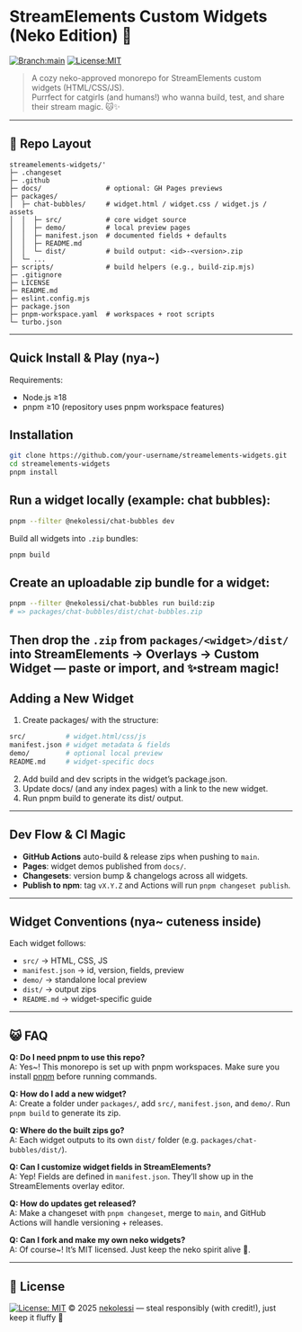 # StreamElements Custom Widgets (Neko Edition) 🐾

[![Branch:main](https://img.shields.io/badge/branch-main-blue.svg)](../../tree/main)  [![License:MIT](https://img.shields.io/badge/License-MIT-green.svg)](LICENSE)

> A cozy neko-approved monorepo for StreamElements custom widgets
> (HTML/CSS/JS).\
> Purrfect for catgirls (and humans!) who wanna build, test, and share
> their stream magic. 🐱✨

------------------------------------------------------------------------

## 🐾 Repo Layout

    streamelements-widgets/'
    ├─ .changeset
    ├─ .github
    ├─ docs/                # optional: GH Pages previews
    ├─ packages/
    │  ├─ chat-bubbles/     # widget.html / widget.css / widget.js / assets
    │  │  ├─ src/           # core widget source
    │  │  ├─ demo/          # local preview pages
    │  │  ├─ manifest.json  # documented fields + defaults
    │  │  ├─ README.md
    │  │  └─ dist/          # build output: <id>-<version>.zip
    │  └─ ...
    ├─ scripts/             # build helpers (e.g., build-zip.mjs)
    ├─ .gitignore
    ├─ LICENSE
    ├─ README.md
    ├─ eslint.config.mjs
    ├─ package.json
    ├─ pnpm-workspace.yaml  # workspaces + root scripts
    └─ turbo.json

------------------------------------------------------------------------

##  Quick Install & Play (nya~)

Requirements:

- Node.js ≥18
- pnpm ≥10 (repository uses pnpm workspace features)

##  Installation

```bash
git clone https://github.com/your-username/streamelements-widgets.git
cd streamelements-widgets
pnpm install
```
##  Run a widget locally (example: chat bubbles):

```bash
pnpm --filter @nekolessi/chat-bubbles dev
```

Build all widgets into `.zip` bundles:

```bash
pnpm build
```
##  Create an uploadable zip bundle for a widget:
```bash
pnpm --filter @nekolessi/chat-bubbles run build:zip
# => packages/chat-bubbles/dist/chat-bubbles.zip
```
Then drop the `.zip` from `packages/<widget>/dist/` into **StreamElements → Overlays → Custom Widget** — paste or import, and ✨stream magic!
------------------------------------------------------------------------

##  Adding a New Widget

1. Create packages/<widget-name> with the structure:
```bash
src/          # widget.html/css/js
manifest.json # widget metadata & fields
demo/         # optional local preview
README.md     # widget-specific docs
```
2. Add build and dev scripts in the widget’s package.json.
3. Update docs/ (and any index pages) with a link to the new widget.
4. Run pnpm build to generate its dist/ output.

------------------------------------------------------------------------

##  Dev Flow & CI Magic

- **GitHub Actions** auto-build & release zips when pushing to `main`.  
- **Pages**: widget demos published from `docs/`.  
- **Changesets**: version bump & changelogs across all widgets.  
- **Publish to npm**: tag `vX.Y.Z` and Actions will run `pnpm changeset publish`.

------------------------------------------------------------------------

##  Widget Conventions (nya~ cuteness inside)

Each widget follows:

- `src/` → HTML, CSS, JS  
- `manifest.json` → id, version, fields, preview  
- `demo/` → standalone local preview  
- `dist/` → output zips  
- `README.md` → widget-specific guide  

------------------------------------------------------------------------

## 😺 FAQ

**Q: Do I need pnpm to use this repo?**  
A: Yes~! This monorepo is set up with pnpm workspaces. Make sure you install [pnpm](https://pnpm.io/) before running commands.

**Q: How do I add a new widget?**  
A: Create a folder under `packages/`, add `src/`, `manifest.json`, and `demo/`. Run `pnpm build` to generate its zip.

**Q: Where do the built zips go?**  
A: Each widget outputs to its own `dist/` folder (e.g. `packages/chat-bubbles/dist/`).

**Q: Can I customize widget fields in StreamElements?**  
A: Yep! Fields are defined in `manifest.json`. They’ll show up in the StreamElements overlay editor.

**Q: How do updates get released?**  
A: Make a changeset with `pnpm changeset`, merge to `main`, and GitHub Actions will handle versioning + releases.

**Q: Can I fork and make my own neko widgets?**  
A: Of course~! It’s MIT licensed. Just keep the neko spirit alive 🐾.

------------------------------------------------------------------------

## 💖 License

[![License: MIT](https://img.shields.io/badge/License-MIT-yellow.svg)](LICENSE) © 2025 [nekolessi](https://github.com/nekolessi) — steal responsibly (with credit!), just keep it fluffy 🐾
